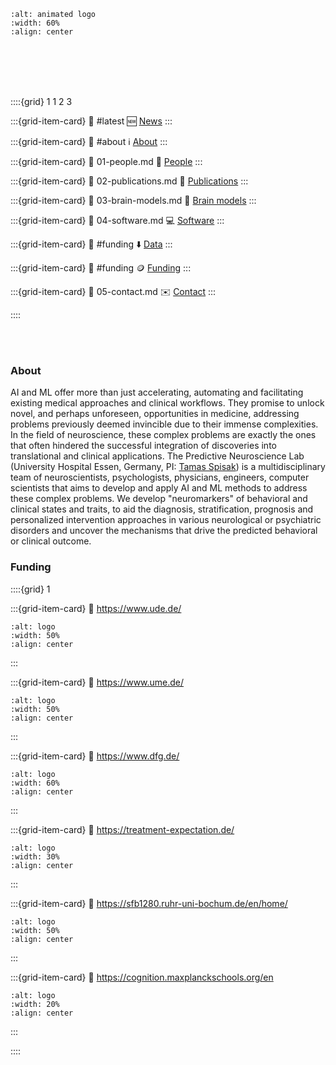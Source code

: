 
```{image} figures/animated_logo.gif
:alt: animated logo
:width: 60%
:align: center
```

<br></br>
<br></br>

::::{grid} 1 1 2 3

:::{grid-item-card}
:link: #latest
🆕 [News](#latest)
:::

:::{grid-item-card}
:link: #about
ℹ️ [About](#about)
:::

:::{grid-item-card}
:link: 01-people.md
👥 [People](#people) 
:::

:::{grid-item-card}
:link: 02-publications.md
📄 [Publications](#selected-publications)
:::

:::{grid-item-card}
:link: 03-brain-models.md
🧠 [Brain models](#brain-models)
:::

:::{grid-item-card}
:link: 04-software.md
💻 [Software](#software)
:::

:::{grid-item-card}
:link: #funding
⬇️ [Data](#data)
:::

:::{grid-item-card}
:link: #funding
🪙 [Funding](#funding)
:::

:::{grid-item-card}
:link: 05-contact.md
✉️ [Contact](#map)
:::

::::

<br></br>

### About

AI and ML offer more than just accelerating, automating and facilitating existing medical approaches and clinical workflows. They promise to unlock novel, and perhaps unforeseen, opportunities in medicine, addressing problems previously deemed invincible due to their immense complexities. In the field of neuroscience, these complex problems are exactly the ones that often hindered the successful integration of discoveries into translational and clinical applications. The Predictive Neuroscience Lab (University Hospital Essen, Germany, PI: [Tamas Spisak](tamas-spisak)) is a multidisciplinary team of neuroscientists, psychologists, physicians, engineers, computer scientists that aims to develop and apply AI and ML methods to address these complex problems. We develop "neuromarkers" of behavioral and clinical states and traits, to aid the diagnosis, stratification, prognosis and personalized intervention approaches in various neurological or psychiatric disorders and uncover the mechanisms that drive the predicted behavioral or clinical outcome. 

### Funding

::::{grid} 1

:::{grid-item-card}
:link: https://www.ude.de/
```{image} figures/funding/ude.png
:alt: logo
:width: 50%
:align: center
```
:::

:::{grid-item-card}
:link: https://www.ume.de/
```{image} figures/funding/UME.jpg
:alt: logo
:width: 50%
:align: center
```
:::

:::{grid-item-card}
:link: https://www.dfg.de/
```{image} figures/funding/dfg.png
:alt: logo
:width: 60%
:align: center
```
:::


:::{grid-item-card}
:link: https://treatment-expectation.de/
```{image} figures/funding/trr-289.svg
:alt: logo
:width: 30%
:align: center
```
:::


:::{grid-item-card}
:link: https://sfb1280.ruhr-uni-bochum.de/en/home/
```{image} figures/funding/SFB_1280.png
:alt: logo
:width: 50%
:align: center
```
:::


:::{grid-item-card}
:link: https://cognition.maxplanckschools.org/en
```{image} figures/funding/mpsc.png
:alt: logo
:width: 20%
:align: center
```
:::

::::









